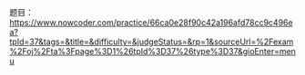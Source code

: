 题目：
https://www.nowcoder.com/practice/66ca0e28f90c42a196afd78cc9c496ea?tpId=37&tags=&title=&difficulty=&judgeStatus=&rp=1&sourceUrl=%2Fexam%2Foj%2Fta%3Fpage%3D1%26tpId%3D37%26type%3D37&gioEnter=menu